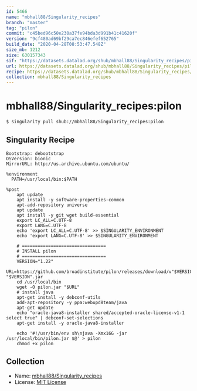 ```yaml
---
id: 5466
name: "mbhall88/Singularity_recipes"
branch: "master"
tag: "pilon"
commit: "c45bed96c50e230a37fe94bda3d991b41c41620f"
version: "9cf480ad69bf29ca7ec846efef652765"
build_date: "2020-04-28T08:53:47.548Z"
size_mb: 1212
size: 630157343
sif: "https://datasets.datalad.org/shub/mbhall88/Singularity_recipes/pilon/2020-04-28-c45bed96-9cf480ad/9cf480ad69bf29ca7ec846efef652765.simg"
url: https://datasets.datalad.org/shub/mbhall88/Singularity_recipes/pilon/2020-04-28-c45bed96-9cf480ad/
recipe: https://datasets.datalad.org/shub/mbhall88/Singularity_recipes/pilon/2020-04-28-c45bed96-9cf480ad/Singularity
collection: mbhall88/Singularity_recipes
---
```


# mbhall88/Singularity_recipes:pilon

```bash
$ singularity pull shub://mbhall88/Singularity_recipes:pilon
```

## Singularity Recipe

```singularity
Bootstrap: debootstrap
OSVersion: bionic
MirrorURL: http://us.archive.ubuntu.com/ubuntu/

%environment
  PATH=/usr/local/bin:$PATH

%post
    apt update
    apt install -y software-properties-common
    apt-add-repository universe
    apt update
    apt install -y git wget build-essential
    export LC_ALL=C.UTF-8
    export LANG=C.UTF-8
    echo 'export LC_ALL=C.UTF-8' >> $SINGULARITY_ENVIRONMENT
    echo 'export LANG=C.UTF-8' >> $SINGULARITY_ENVIRONMENT

    # ================================
    # INSTALL pilon 
    # ================================
    VERSION="1.22"
    URL=https://github.com/broadinstitute/pilon/releases/download/v"$VERSION"/pilon-"$VERSION".jar
    cd /usr/local/bin
    wget -O pilon.jar "$URL"
    # install java
    apt-get install -y debconf-utils
    add-apt-repository -y ppa:webupd8team/java
    apt-get update
    echo "oracle-java8-installer shared/accepted-oracle-license-v1-1 select true" | debconf-set-selections
    apt-get install -y oracle-java8-installer

    echo '#!/usr/bin/env sh\njava -Xmx16G -jar /usr/local/bin/pilon.jar $@' > pilon
    chmod +x pilon
```

## Collection

 - Name: [mbhall88/Singularity_recipes](https://github.com/mbhall88/Singularity_recipes)
 - License: [MIT License](https://api.github.com/licenses/mit)

